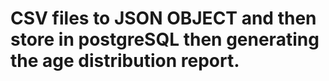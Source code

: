 #  CSV files to JSON OBJECT and then store in postgreSQL then generating the age distribution report.